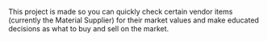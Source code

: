 This project is made so you can quickly check certain vendor items (currently the Material Supplier) for their market values and make educated decisions as what to buy and sell on the market.
